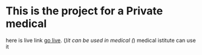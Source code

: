 # This is the project for a Private medical 

here is live link [go live](https://nervous-jepsen-810ed4.netlify.app/).
(*)it can be used in medical 
(*) medical istitute can use it
